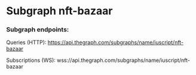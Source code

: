 # Subgraph nft-bazaar

### Subgraph endpoints:

Queries (HTTP):     https://api.thegraph.com/subgraphs/name/iuscript/nft-bazaar

Subscriptions (WS): wss://api.thegraph.com/subgraphs/name/iuscript/nft-bazaar

